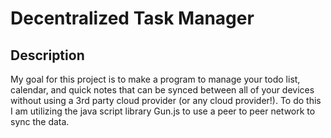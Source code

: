 # Decentralized Task Manager

## Description
My goal for this project is to make a program to manage your todo list, calendar, and quick notes that can be synced between all of your devices without using a 3rd party cloud provider (or any cloud provider!). To do this I am utilizing the java script library Gun.js to use a peer to peer network to sync the data.
